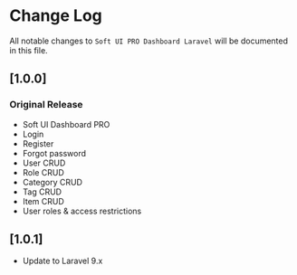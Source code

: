 # Change Log
All notable changes to `Soft UI PRO Dashboard Laravel`  will be documented in this file.

## [1.0.0]
### Original Release
- Soft UI Dashboard PRO
- Login
- Register
- Forgot password
- User CRUD
- Role CRUD
- Category CRUD
- Tag CRUD
- Item CRUD
- User roles & access restrictions

## [1.0.1]
- Update to Laravel 9.x
